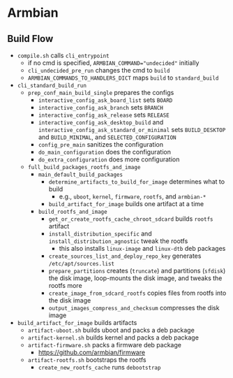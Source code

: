 Armbian
=======

## Build Flow

- `compile.sh` calls `cli_entrypoint`
  - if no cmd is specified, `ARMBIAN_COMMAND="undecided"` initially
  - `cli_undecided_pre_run` changes the cmd to `build`
  - `ARMBIAN_COMMANDS_TO_HANDLERS_DICT` maps `build` to `standard_build`
- `cli_standard_build_run`
  - `prep_conf_main_build_single` prepares the configs
    - `interactive_config_ask_board_list` sets `BOARD`
    - `interactive_config_ask_branch` sets `BRANCH`
    - `interactive_config_ask_release` sets `RELEASE`
    - `interactive_config_ask_desktop_build` and
      `interactive_config_ask_standard_or_minimal` sets `BUILD_DESKTOP` and
      `BUILD_MINIMAL`, and `SELECTED_CONFIGURATION`
    - `config_pre_main` sanitizes the configuration
    - `do_main_configuration` does the configuration
    - `do_extra_configuration` does more configuration
  - `full_build_packages_rootfs_and_image`
    - `main_default_build_packages`
      - `determine_artifacts_to_build_for_image` determines what to build
        - e.g., `uboot`, `kernel`, `firmware`, `rootfs`, and `armbian-*`
      - `build_artifact_for_image` builds one artifact at a time
    - `build_rootfs_and_image`
      - `get_or_create_rootfs_cache_chroot_sdcard` builds `rootfs` artifact
      - `install_distribution_specific` and `install_distribution_agnostic`
        tweak the rootfs
        - this also installs `linux-image` and `linux-dtb` deb packages
      - `create_sources_list_and_deploy_repo_key` generates
        `/etc/apt/sources.list`
      - `prepare_partitions` creates (`truncate`) and partitions (`sfdisk`)
        the disk image, loop-mounts the disk image, and tweaks the rootfs more
      - `create_image_from_sdcard_rootfs` copies files from rootfs into the
        disk image
      - `output_images_compress_and_checksum` compresses the disk image
- `build_artifact_for_image` builds artifacts
  - `artifact-uboot.sh` builds uboot and packs a deb package
  - `artifact-kernel.sh` builds kernel and packs a deb package
  - `artifact-firmware.sh` packs a firmware deb package
    - <https://github.com/armbian/firmware>
  - `artifact-rootfs.sh` bootstraps the rootfs
    - `create_new_rootfs_cache` runs `debootstrap`
